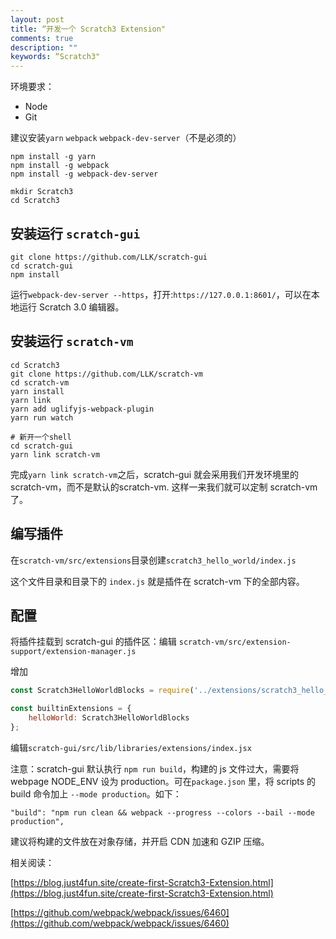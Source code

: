 ```yaml
---
layout: post
title: “开发一个 Scratch3 Extension"
comments: true
description: ""
keywords: “Scratch3"
---
```




环境要求：

- Node
- Git

建议安装`yarn` `webpack` `webpack-dev-server`（不是必须的）

```shell
npm install -g yarn
npm install -g webpack
npm install -g webpack-dev-server
```

```shell
mkdir Scratch3
cd Scratch3
```

## 安装运行 `scratch-gui`

```shell
git clone https://github.com/LLK/scratch-gui
cd scratch-gui
npm install
```

运行`webpack-dev-server --https`，打开:`https://127.0.0.1:8601/`，可以在本地运行 Scratch 3.0 编辑器。

## 安装运行 `scratch-vm`

```shell
cd Scratch3
git clone https://github.com/LLK/scratch-vm
cd scratch-vm
yarn install
yarn link
yarn add uglifyjs-webpack-plugin
yarn run watch

# 新开一个shell
cd scratch-gui
yarn link scratch-vm
```

完成`yarn link scratch-vm`之后，scratch-gui 就会采用我们开发环境里的 scratch-vm，而不是默认的scratch-vm. 这样一来我们就可以定制 scratch-vm了。

## 编写插件

在`scratch-vm/src/extensions`目录创建`scratch3_hello_world/index.js`

这个文件目录和目录下的 `index.js` 就是插件在 scratch-vm 下的全部内容。

## 配置

将插件挂载到 scratch-gui 的插件区：编辑 `scratch-vm/src/extension-support/extension-manager.js`

增加

```javascript
const Scratch3HelloWorldBlocks = require('../extensions/scratch3_hello_world');
```

```javascript
const builtinExtensions = {
    helloWorld: Scratch3HelloWorldBlocks
};
```



编辑`scratch-gui/src/lib/libraries/extensions/index.jsx`



注意：scratch-gui 默认执行 `npm run build`，构建的 js 文件过大，需要将 webpage NODE_ENV 设为 production。可在`package.json` 里，将 scripts 的 build 命令加上 `--mode production`。如下：

`"build": "npm run clean && webpack --progress --colors --bail --mode production",`

建议将构建的文件放在对象存储，并开启 CDN 加速和 GZIP 压缩。

相关阅读：

[https://blog.just4fun.site/create-first-Scratch3-Extension.html](https://blog.just4fun.site/create-first-Scratch3-Extension.html)

[https://github.com/webpack/webpack/issues/6460](https://github.com/webpack/webpack/issues/6460)